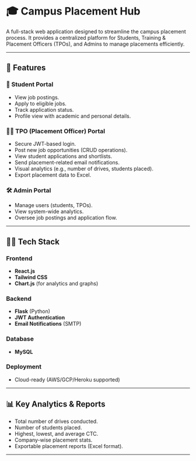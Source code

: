 # 🎓 Campus Placement Hub

A full-stack web application designed to streamline the campus placement process. It provides a centralized platform for Students, Training & Placement Officers (TPOs), and Admins to manage placements efficiently.

---

## 🚀 Features

### 👤 Student Portal
- View job postings.
- Apply to eligible jobs.
- Track application status.
- Profile view with academic and personal details.

### 🧑‍💼 TPO (Placement Officer) Portal
- Secure JWT-based login.
- Post new job opportunities (CRUD operations).
- View student applications and shortlists.
- Send placement-related email notifications.
- Visual analytics (e.g., number of drives, students placed).
- Export placement data to Excel.

### 🛠 Admin Portal
- Manage users (students, TPOs).
- View system-wide analytics.
- Oversee job postings and application flow.

---

## 🧑‍💻 Tech Stack

### Frontend
- **React.js**
- **Tailwind CSS**
- **Chart.js** (for analytics and graphs)

### Backend
- **Flask** (Python)
- **JWT Authentication**
- **Email Notifications** (SMTP)

### Database
- **MySQL**

### Deployment
- Cloud-ready (AWS/GCP/Heroku supported)

---

## 📊 Key Analytics & Reports
- Total number of drives conducted.
- Number of students placed.
- Highest, lowest, and average CTC.
- Company-wise placement stats.
- Exportable placement reports (Excel format).

---
